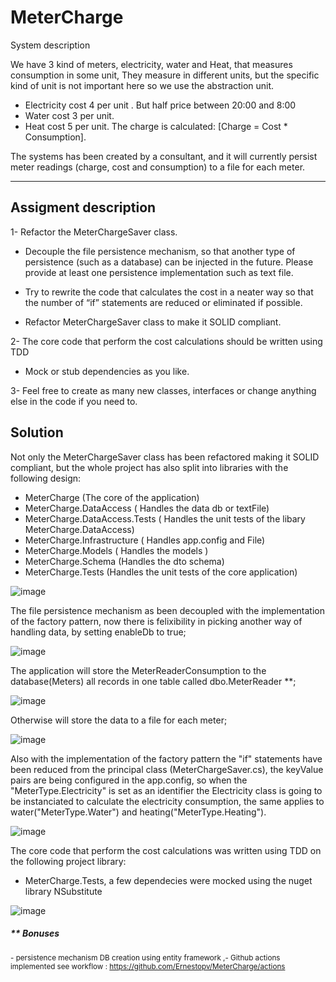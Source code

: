 # MeterCharge


System description

We have 3 kind of meters, electricity, water and Heat, that measures consumption in some unit, They measure in different units, but the specific kind of unit
is not important here so we use the abstraction unit.

- Electricity cost 4 per unit . But half price between 20:00 and 8:00
- Water cost 3 per unit.
- Heat cost 5 per unit.
The charge is calculated: [Charge = Cost * Consumption].

The systems has been created by a consultant, and it will currently persist meter readings (charge, cost and
consumption) to a file for each meter.

-------

## Assigment description

1- Refactor the MeterChargeSaver class.
- Decouple the file persistence mechanism, so that another type of persistence (such as a database) can
  be injected in the future. Please provide at least one persistence implementation such as text file.
  
- Try to rewrite the code that calculates the cost in a neater way so that the number of “if” statements
are reduced or eliminated if possible.
- Refactor MeterChargeSaver class to make it SOLID compliant.

2- The core code that perform the cost calculations should be written using TDD
- Mock or stub dependencies as you like.

3- Feel free to create as many new classes, interfaces or change anything else in the code if you need to.

## Solution
Not only the MeterChargeSaver class has been refactored making it SOLID compliant, 
but the whole project has also split into libraries with the following design:

- MeterCharge (The core of the application)
- MeterCharge.DataAccess ( Handles the data db or textFile)
- MeterCharge.DataAccess.Tests ( Handles the unit tests of the libary MeterCharge.DataAccess)
- MeterCharge.Infrastructure ( Handles app.config and File)
- MeterCharge.Models ( Handles the models )
- MeterCharge.Schema (Handles the  dto schema)
- MeterCharge.Tests (Handles the unit tests of the core application)

![image](https://user-images.githubusercontent.com/24325283/175838336-8d0e3e37-9094-43a1-9b2d-09a2cf527a66.png)

The file persistence mechanism as been decoupled with the implementation of the factory pattern, now there is felixibility in picking another way 
of handling data, by setting enableDb to true;

![image](https://user-images.githubusercontent.com/24325283/175839174-01658eec-9bda-4507-9bf0-05fb3e2e5089.png)


The application will store the MeterReaderConsumption to the database(Meters) all records in one table called dbo.MeterReader **;

![image](https://user-images.githubusercontent.com/24325283/175839437-3811cf24-e0a2-463f-845d-0472d6902536.png)

Otherwise will store the data to a file for each meter;

![image](https://user-images.githubusercontent.com/24325283/175839358-18865c64-1d9f-4a4a-ac81-b805360017a6.png)




Also with the implementation of the factory pattern the "if" statements have been reduced from the principal class (MeterChargeSaver.cs),
the keyValue pairs are being configured in the app.config, so when the "MeterType.Electricity" is set as an identifier 
the  Electricity class is going to be instanciated to calculate the electricity consumption, 
the same applies to water("MeterType.Water") and heating("MeterType.Heating").

![image](https://user-images.githubusercontent.com/24325283/175838834-cc789594-65ea-41d1-b63f-15a2f783a5b4.png)


 The core code  that perform the cost calculations was written using TDD on the following project library:
 - MeterCharge.Tests,  a few dependecies were mocked using the nuget library NSubstitute
 
 ![image](https://user-images.githubusercontent.com/24325283/175839829-74987618-c5a1-43a5-8190-d85c8de3294c.png)

 


##### ** Bonuses
 <sub>- persistence mechanism DB creation using entity framework ,- Github actions implemented  see workflow : https://github.com/Ernestopv/MeterCharge/actions






